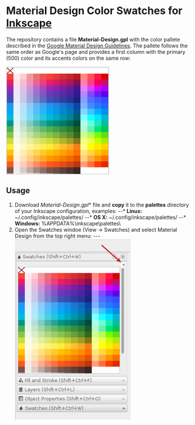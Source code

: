 # Material Design Color Swatches for [Inkscape](https://inkscape.org)

The repository contains a file **Material-Design.gpl** with the color pallete described in the [Google Material Design Guidelines](https://www.google.com/design/spec/style/color.html#color-color-palette). The pallete follows the same order as Google's page and provides a first column with the primary (500) color and its accents colors on the same row:

![Inkscape Swatches Window](inkscape-swatches.png)

## Usage

1. Download *Material-Design.gpl** file and **copy** it to the **palettes** directory of your Inkscape configuration, examples:
--* **Linux:** ~/.config/inkscape/palettes/
--* **OS X:** ~/.config/inkscape/palettes/
--* **Windows:** %APPDATA%\inkscape\palettes\
2. Open the Swatches windoe (View -> Swatches) and select Material Design from the top right menu:
---![Inkscape Swatches Window](inkscape-swatches-selection.png)
